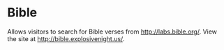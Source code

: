 # Bible
Allows visitors to search for Bible verses from http://labs.bible.org/.
View the site at http://bible.explosivenight.us/.

